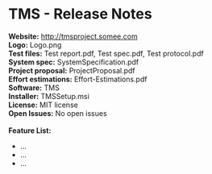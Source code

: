# TMS - Release Notes
**Website:** http://tmsproject.somee.com </br>
**Logo:** Logo.png </br>
**Test files:** Test report.pdf, Test spec.pdf, Test protocol.pdf </br>
**System spec:** SystemSpecification.pdf </br>
**Project proposal:** ProjectProposal.pdf </br>
**Effort estimations:** Effort-Estimations.pdf </br>
**Software:** TMS </br>
**Installer:** TMSSetup.msi </br>
**License:** MIT license </br>
**Open Issues:** No open issues </br></br>
**Feature List:**
- ...
- ...
- ...